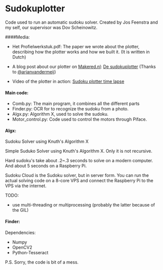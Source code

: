 Sudokuplotter
=============

Code used to run an automatic sudoku solver.
Created by Jos Feenstra and my self, our supervisor was Dov Scheinowitz.

####Media:

* Het Profielwerkstuk.pdf: The paper we wrote about the plotter, describing how the plotter works and how we built it. (It is written in Dutch)
* A blog post about our plotter on [Makered.nl](http://makered.nl/): [De sudokuplotter](http://makered.nl/?p=599) (Thanks to [@arjanvandermeij](https://twitter.com/arjanvandermeij))

* Video of the plotter in action: [Sudoku plotter time lapse ](https://www.youtube.com/watch?v=0O7KezpXGDY)

#### Main code:

* Comb.py: The main program, it combines all the different parts
* Finder.py: OCR for to recognize the sudoku from a photo.
* Algx.py: Algorithm X, used to solve the sudoku. 
* Motor_control.py: Code used to control the motors through Piface.

#### Algx:

Sudoku Solver using Knuth's Algorithm X

Simple Suduko Solver using Knuth's Algorithm X. Only it is not recursive. 

Hard sudoku's take about .2~.3 seconds to solve on a modern computer. And about 5 seconds on a Raspberry Pi.

Sudoku Cloud is the Sudoku solver, but in server form. You can run the actual solving code on a 8-core VPS and connect the Raspberry Pi to the VPS via the internet.

TODO:
 * use multi-threading or multiprocessing (probably the latter because of the GIL)

#### Finder:

Dependencies:
 * Numpy
 * OpenCV2
 * Python-Tesseract



P.S. Sorry, the code is bit of a mess.
